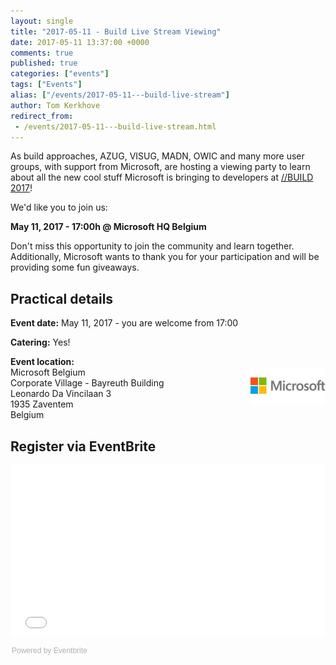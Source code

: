 ```yaml
---
layout: single
title: "2017-05-11 - Build Live Stream Viewing"
date: 2017-05-11 13:37:00 +0000
comments: true
published: true
categories: ["events"]
tags: ["Events"]
alias: ["/events/2017-05-11---build-live-stream"]
author: Tom Kerkhove
redirect_from:
 - /events/2017-05-11---build-live-stream.html
---
```


As build approaches, AZUG, VISUG, MADN, OWIC and many more user groups, with support from Microsoft, are hosting a viewing party to learn about all the new cool stuff Microsoft is bringing to developers at [//BUILD 2017](https://build.microsoft.com/)!

We'd like you to join us:

**May 11, 2017 - 17:00h @ Microsoft HQ Belgium**

Don't miss this opportunity to join the community and learn together. Additionally, Microsoft wants to thank you for your participation and will be providing some fun giveaways. 

## Practical details

**Event date:** May 11, 2017 - you are welcome from 17:00

**Catering:** Yes!

**Event location:**<br />
<img width="120" height="60" align="right" alt="" src="/assets/media/sponsors/logo-microsoft.jpg">
Microsoft Belgium<br />
Corporate Village - Bayreuth Building<br />
Leonardo Da Vincilaan 3<br />
1935 Zaventem<br />
Belgium


## Register via EventBrite
<div style="width:100%; text-align:left;"><iframe src="//eventbrite.com/tickets-external?eid=33829477879&ref=etckt" frameborder="0" height="275" width="100%" vspace="0" hspace="0" marginheight="5" marginwidth="5" scrolling="auto" allowtransparency="true"></iframe><div style="font-family:Helvetica, Arial; font-size:12px; padding:10px 0 5px; margin:2px; width:100%; text-align:left;" ><a class="powered-by-eb" style="color: #ADB0B6; text-decoration: none;" target="_blank" href="http://www.eventbrite.com/">Powered by Eventbrite</a></div></div>